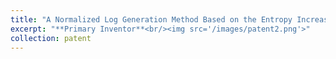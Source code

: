 ```yaml
---
title: "A Normalized Log Generation Method Based on the Entropy Increase Principle, NO: 2023112102142270"
excerpt: "**Primary Inventor**<br/><img src='/images/patent2.png'>"
collection: patent
---
```


